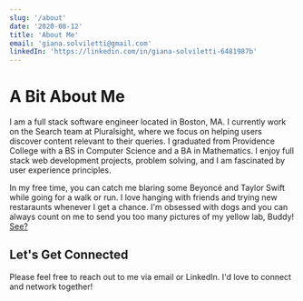 ```yaml
---
slug: '/about'
date: '2020-08-12'
title: 'About Me'
email: 'giana.solviletti@gmail.com'
linkedIn: 'https://linkedin.com/in/giana-solviletti-6481987b'
---
```


# A Bit About Me

I am a full stack software engineer located in Boston, MA.  I currently work on the Search team at Pluralsight, where we focus on helping users discover content relevant to their queries.  I graduated from Providence College with a BS in Computer Science and a BA in Mathematics.  I enjoy full stack web development projects, problem solving, and I am fascinated by user experience principles.


In my free time, you can catch me blaring some Beyoncé and Taylor Swift while going for a walk or run.  I love hanging with friends and trying new restaraunts whenever I get a chance.  I'm obsessed with dogs and you can always count on me to send you too many pictures of my yellow lab, Buddy!  [See?](../images/buddy.jpg)

## Let's Get Connected

Please feel free to reach out to me via email or LinkedIn.  I'd love to connect and network together!


